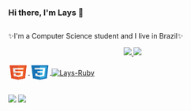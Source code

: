 ### Hi there, I'm Lays 👋
  ##
  <p> ✨I'm a Computer Science student and I live in Brazil✨</p>

<div align="center">
  <a href="https://github.com/LaysAlmeida">
  <img height="180em" src="https://github-readme-stats.vercel.app/api?username=LaysAlmeida&show_icons=true&theme=jolly&include_all_commits=true&count_private=true"/>
  <img height="180em" src="https://github-readme-stats.vercel.app/api/top-langs/?username=LaysAlmeida&layout=compact&langs_count=7&theme=jolly"/>
</div>


  <div style="display: inline_block"><br>
 
  <img align="center" alt="Lays-HTML" height="30" width="40" src="https://raw.githubusercontent.com/devicons/devicon/master/icons/html5/html5-original.svg">
  <img align="center" alt="Lays-CSS" height="30" width="40" src="https://raw.githubusercontent.com/devicons/devicon/master/icons/css3/css3-original.svg">
  <img align="center" alt="Lays-Ruby" height="30" width="40" src="https://cdn.jsdelivr.net/gh/devicons/devicon/icons/ruby/ruby-original.svg" /">
</div>
  
  ##
 
<div> 
  <a href = "mailto:laysfma@gmail.com"><img src="https://img.shields.io/badge/-Gmail-%23333?style=for-the-badge&logo=gmail&logoColor=white" "mailto:laysfma@gmail.com" target="_blank"></a>
  <a href="https://www.linkedin.com/in/lays-almeida-7078a5213/" target="_blank"><img src="https://img.shields.io/badge/-LinkedIn-%230077B5?style=for-the-badge&logo=linkedin&logoColor=white" target="_blank"></a> 
 
 
</div>
